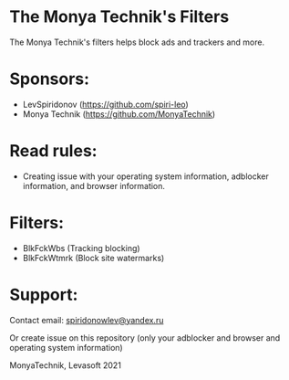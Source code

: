 # The Monya Technik's Filters
The Monya Technik's filters helps block ads and trackers and more.
# Sponsors:
+ LevSpiridonov (https://github.com/spiri-leo)
+ Monya Technik (https://github.com/MonyaTechnik)
# Read rules:
+ Creating issue with your operating system information, adblocker information, and browser information.
# Filters:
+ BlkFckWbs (Tracking blocking)
+ BlkFckWtmrk (Block site watermarks)
# Support:
Contact email: spiridonowlev@yandex.ru

Or create issue on this repository (only your adblocker and browser and operating system information)

MonyaTechnik, Levasoft 2021

